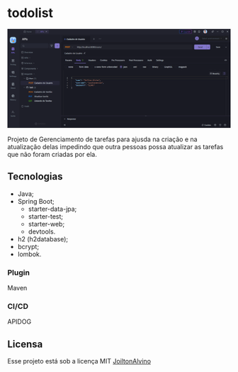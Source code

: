 # todolist

![Screenshot of a comment on a GitHub issue showing an image, added in the Markdown, of an Octocat smiling and raising a tentacle.](https://github.com/Joilton07/todolist/blob/main/public/api_routes.png)

Projeto de Gerenciamento de tarefas para ajusda na criação e na atualização delas impedindo que outra pessoas possa atualizar as tarefas que não foram criadas por ela.

## Tecnologias

* Java;
* Spring Boot;
  - starter-data-jpa;
  - starter-test;
  - starter-web;
  - devtools.
* h2 (h2database);
* bcrypt;
* lombok.
  
### Plugin
Maven

### CI/CD
APIDOG

## Licensa
Esse projeto está sob a licença MIT [JoiltonAlvino](https://github.com/Joilton07)


